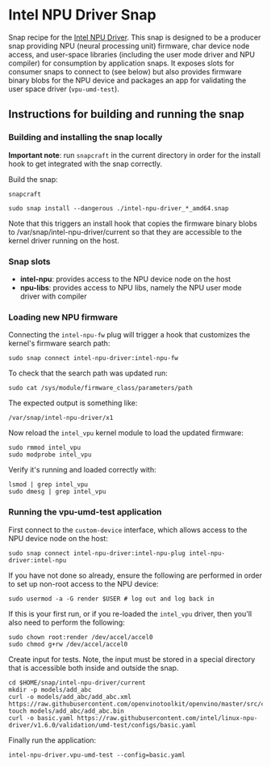 # Intel NPU Driver Snap

Snap recipe for the [Intel NPU Driver](https://github.com/intel/linux-npu-driver/). This snap is designed to be a producer snap providing NPU (neural processing unit) firmware, char device node access, and user-space libraries (including the user mode driver and NPU compiler) for consumption by application snaps. It exposes slots for consumer snaps to connect to (see below) but also provides firmware binary blobs for the NPU device and packages an app for validating the user space driver (`vpu-umd-test`).

## Instructions for building and running the snap

### Building and installing the snap locally

**Important note**: run `snapcraft` in the current directory
in order for the install hook to get integrated with the
snap correctly.

Build the snap:

```
snapcraft
```

```
sudo snap install --dangerous ./intel-npu-driver_*_amd64.snap
```

Note that this triggers an install hook that copies the firmware
binary blobs to /var/snap/intel-npu-driver/current so that they
are accessible to the kernel driver running on the host.

### Snap slots

* **intel-npu**: provides access to the NPU device node on the host
* **npu-libs**: provides access to NPU libs, namely the NPU user mode driver with compiler

### Loading new NPU firmware

Connecting the `intel-npu-fw` plug will trigger a hook
that customizes the kernel's firmware search path:

```
sudo snap connect intel-npu-driver:intel-npu-fw
```

To check that the search path was updated run:

```
sudo cat /sys/module/firmware_class/parameters/path
```

The expected output is something like:

```
/var/snap/intel-npu-driver/x1
```

Now reload the `intel_vpu` kernel module to load the updated firmware:

```
sudo rmmod intel_vpu
sudo modprobe intel_vpu
```

Verify it's running and loaded correctly with:

```
lsmod | grep intel_vpu
sudo dmesg | grep intel_vpu
```

### Running the vpu-umd-test application

First connect to the `custom-device` interface, which allows access to the
NPU device node on the host:

```
sudo snap connect intel-npu-driver:intel-npu-plug intel-npu-driver:intel-npu
```

If you have not done so already, ensure the following
are performed in order to set up non-root access to the
NPU device:

```
sudo usermod -a -G render $USER # log out and log back in
```

If this is your first run, or if you re-loaded the `intel_vpu` driver,
then you'll also need to perform the following:

```
sudo chown root:render /dev/accel/accel0
sudo chmod g+rw /dev/accel/accel0
```

Create input for tests. Note, the input must be stored in a special directory
that is accessible both inside and outside the snap.

```
cd $HOME/snap/intel-npu-driver/current
mkdir -p models/add_abc
curl -o models/add_abc/add_abc.xml https://raw.githubusercontent.com/openvinotoolkit/openvino/master/src/core/tests/models/ir/add_abc.xml
touch models/add_abc/add_abc.bin
curl -o basic.yaml https://raw.githubusercontent.com/intel/linux-npu-driver/v1.6.0/validation/umd-test/configs/basic.yaml
```

Finally run the application:

```
intel-npu-driver.vpu-umd-test --config=basic.yaml
```
